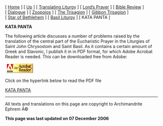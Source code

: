 \[ [Home](index.md) \] \[ [Up](obiter_scripta.md) \] \[ [Translating Liturgy](translating_liturgy.md) \] \[ [Lord’s Prayer](lord%27s_prayer.md) \] \[ [Bible Review](bible_review.md) \] \[ [Dialogue](dialogue.md) \] \[ [Zoopoios](zoopoios.md) \] \[ [The Trisagion](the_trisagion.md) \] \[ [Gibbon Trisagion](gibbon_trisagion.md) \] \[ [Star of Bethlehem](Star%20of%20Bethlehem.md) \] \[ [Basil Liturgy](basil_liturgy.md) \] \[ KATA PANTA \]

**KATA PANTA**

The following article discusses a number of problems raised by the translation of the central part of the Eucharistic Prayer in the Liturgies of Saint John Chrysostom and Saint Basil. As it contains a certain amount of Greek and Slavonic, I publish it in in PDF format, for which Adobe Acrobat Reader is needed. This can be downloaded free from Adobe:

 [<img src="getacro.gif" width="88" height="31" />](http://www.adobe.com)

Click on the hyperlink below to read the PDF file

[KATA PANTA](KataPanta02.pdf)

------------------------------------------------------------------------

All texts and translations on this page are copyright to
Archimandrite Ephrem Â©

**This page was last updated on 07 December 2006**
